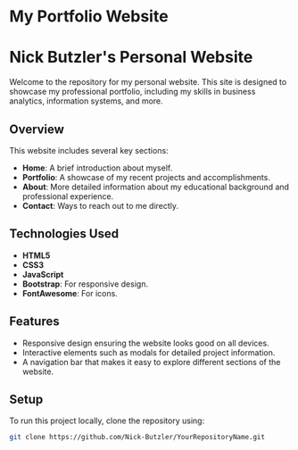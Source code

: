 # My Portfolio Website
 # Nick Butzler's Personal Website

Welcome to the repository for my personal website. This site is designed to showcase my professional portfolio, including my skills in business analytics, information systems, and more.

## Overview

This website includes several key sections:
- **Home**: A brief introduction about myself.
- **Portfolio**: A showcase of my recent projects and accomplishments.
- **About**: More detailed information about my educational background and professional experience.
- **Contact**: Ways to reach out to me directly.

## Technologies Used

- **HTML5**
- **CSS3**
- **JavaScript**
- **Bootstrap**: For responsive design.
- **FontAwesome**: For icons.

## Features

- Responsive design ensuring the website looks good on all devices.
- Interactive elements such as modals for detailed project information.
- A navigation bar that makes it easy to explore different sections of the website.

## Setup

To run this project locally, clone the repository using:

```bash
git clone https://github.com/Nick-Butzler/YourRepositoryName.git

